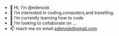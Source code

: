- 👋 Hi, I’m @edenosk
- 👀 I’m interested in coding,computers,and travelling.
- 🌱 I’m currently learning how to code
- 💞️ I’m looking to collaborate on ...
- 📫 reach me on email edenosk@gmail.com

<!---
edenosk/edenosk is a ✨ special ✨ repository because its `README.md` (this file) appears on your GitHub profile.
You can click the Preview link to take a look at your changes.
--->
